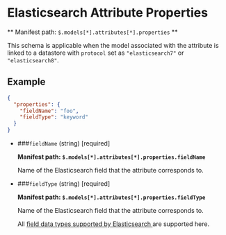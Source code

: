 # Elasticsearch Attribute Properties

** Manifest path: `$.models[*].attributes[*].properties` **

This schema is applicable when the model associated with the attribute is linked to a datastore with  `protocol` set 
as `"elasticsearch7"` or `"elasticsearch8"`.

## Example

```json title="Elasticsearch Attribute properties example"
{
  "properties": {
    "fieldName": "foo",
    "fieldType": "keyword"
  }
}
```
 
* ###`fieldName` (string) [required]

    **Manifest path: `$.models[*].attributes[*].properties.fieldName`**

    Name of the Elasticsearch field that the attribute corresponds to.

* ###`fieldType` (string) [required]

    **Manifest path: `$.models[*].attributes[*].properties.fieldType`**

    Name of the Elasticsearch field that the attribute corresponds to.

    All 
    <a target="_blank" href="https://www.elastic.co/guide/en/elasticsearch/reference/current/mapping-types.html">
    field data types supported by Elasticsearch
    </a> 
    are supported here.

